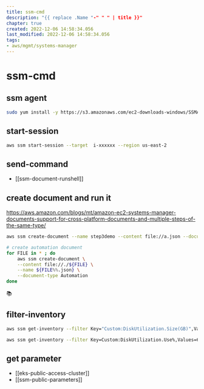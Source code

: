 ```yaml
---
title: ssm-cmd
description: "{{ replace .Name "-" " " | title }}"
chapter: true
created: 2022-12-06 14:58:34.056
last_modified: 2022-12-06 14:58:34.056
tags: 
- aws/mgmt/systems-manager 
---
```

# ssm-cmd

## ssm agent
```sh
sudo yum install -y https://s3.amazonaws.com/ec2-downloads-windows/SSMAgent/latest/linux_amd64/amazon-ssm-agent.rpm
```

## start-session
```sh
aws ssm start-session --target  i-xxxxxx --region us-east-2

```

## send-command
- [[ssm-document-runshell]]

## create document and run it
https://aws.amazon.com/blogs/mt/amazon-ec2-systems-manager-documents-support-for-cross-platform-documents-and-multiple-steps-of-the-same-type/

```sh
aws ssm create-document --name step3demo --content file://a.json --document-type Command
```

```sh
# create automation document
for FILE in * ; do
    aws ssm create-document \
    --content file://./${FILE} \
    --name ${FILE%%.json} \
    --document-type Automation
done

```

📚
## filter-inventory
```sh
aws ssm get-inventory --filter Key="Custom:DiskUtilization.Size(GB)",Values=100,Type=Equal

aws ssm get-inventory --filter Key=Custom:DiskUtilization.Use%,Values=60,Type=GreaterThan

```


## get parameter
- [[eks-public-access-cluster]]
- [[ssm-public-parameters]]
